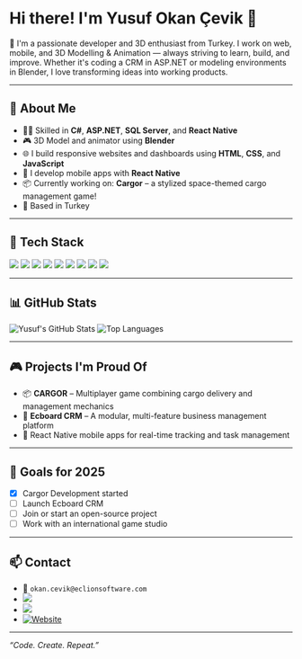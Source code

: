 # Hi there! I'm Yusuf Okan Çevik 👋

🎯 I'm a passionate developer and 3D enthusiast from Turkey. I work on web, mobile, and 3D Modelling & Animation — always striving to learn, build, and improve. Whether it's coding a CRM in ASP.NET or modeling environments in Blender, I love transforming ideas into working products.

---

## 🚀 About Me
- 👨‍💻 Skilled in **C#**, **ASP.NET**, **SQL Server**, and **React Native**
- 🎮 3D Model and animator using **Blender**
- 🌐 I build responsive websites and dashboards using **HTML**, **CSS**, and **JavaScript**
- 📱 I develop mobile apps with **React Native**
- 📦 Currently working on: **Cargor** – a stylized space-themed cargo management game!
- 📍 Based in Turkey

---

## 🧰 Tech Stack
<div>
  <img src="https://custom-icon-badges.demolab.com/badge/C%23-%23239120.svg?logo=cshrp&logoColor=white" />
  <img src="https://img.shields.io/badge/.NET-512BD4?logo=dotnet&logoColor=fff" />
  <img src="https://img.shields.io/badge/React-%2320232a.svg?logo=react&logoColor=%2361DAFB" />
  <img src="https://img.shields.io/badge/HTML-%23E34F26.svg?logo=html5&logoColor=white" />
  <img src="https://img.shields.io/badge/CSS-639?logo=css&logoColor=fff" />
  <img src="https://img.shields.io/badge/JavaScript-F7DF1E?logo=javascript&logoColor=000" />
  <img src="https://custom-icon-badges.demolab.com/badge/Microsoft%20SQL%20Server-CC2927?logo=mssqlserver-white&logoColor=white" />
  <img src="https://img.shields.io/badge/SQLite-%2307405e.svg?logo=sqlite&logoColor=white" />
  <img src="https://img.shields.io/badge/Blender-%23F5792A.svg?logo=blender&logoColor=white" />
</div>

---

## 📊 GitHub Stats
![Yusuf's GitHub Stats](https://github-readme-stats.vercel.app/api?username=xHolland0&show_icons=true&theme=tokyonight)
![Top Languages](https://github-readme-stats.vercel.app/api/top-langs/?username=xHolland0&layout=compact&theme=tokyonight)

---

## 🎮 Projects I'm Proud Of
- 📦 **CARGOR** – Multiplayer game combining cargo delivery and management mechanics
- 💼 **Ecboard CRM** – A modular, multi-feature business management platform
- 📱 React Native mobile apps for real-time tracking and task management

---

## 📌 Goals for 2025
- [x] Cargor Development started
- [ ] Launch Ecboard CRM
- [ ] Join or start an open-source project
- [ ] Work with an international game studio

---

## 📫 Contact
- 📧 `okan.cevik@eclionsoftware.com`
- [<img src="https://custom-icon-badges.demolab.com/badge/LinkedIn-0A66C2?logo=linkedin-white&logoColor=fff" />](https://www.linkedin.com/in/yusuf-okan-%C3%A7evik-893664289)
- [<img src="https://img.shields.io/badge/Steam-%23000000.svg?logo=steam&logoColor=white" />](https://store.steampowered.com/curator/45645746/)
- [![Website](https://img.shields.io/website-up-down-green-red/http/shields.io.svg)]([https://shields.io/](https://www.eclionsoftware.com/))

---

_“Code. Create. Repeat.”_
